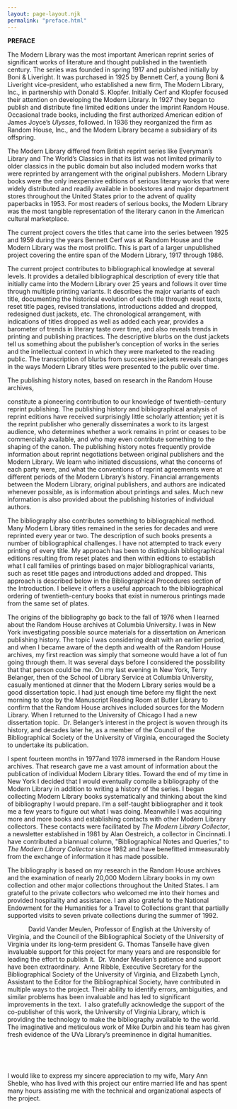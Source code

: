 ```yaml
---
layout: page-layout.njk
permalink: "preface.html"
---
```

**PREFACE**

The Modern Library was the most important American reprint series of
significant works of literature and thought published in the twentieth
century. The series was founded in spring 1917 and published initially
by Boni & Liveright. It was purchased in 1925 by Bennett Cerf, a young
Boni & Liveright vice-president, who established a new firm, The Modern
Library, Inc., in partnership with Donald S. Klopfer. Initially Cerf and
Klopfer focused their attention on developing the Modern Library. In
1927 they began to publish and distribute fine limited editions under
the imprint Random House. Occasional trade books, including the first
authorized American edition of James Joyce’s *Ulysses*, followed. In
1936 they reorganized the firm as Random House, Inc., and the Modern
Library became a subsidiary of its offspring.

The Modern Library differed from British reprint series like Everyman’s
Library and The World’s Classics in that its list was not limited
primarily to older classics in the public domain but also included
modern works that were reprinted by arrangement with the original
publishers. Modern Library books were the only inexpensive editions of
serious literary works that were widely distributed and readily
available in bookstores and major department stores throughout the
United States prior to the advent of quality paperbacks in 1953. For
most readers of serious books, the Modern Library was the most tangible
representation of the literary canon in the American cultural
marketplace.

The current project covers the titles that came into the series between
1925 and 1959 during the years Bennett Cerf was at Random House and the
Modern Library was the most prolific. This is part of a larger
unpublished project covering the entire span of the Modern Library, 1917
through 1986.

The current project contributes to bibliographical knowledge at several
levels. It provides a detailed bibliographical description of every
title that initially came into the Modern Library over 25 years and
follows it over time through multiple printing variants. It describes
the major variants of each title, documenting the historical evolution
of each title through reset texts, reset title pages, revised
translations, introductions added and dropped, redesigned dust jackets,
etc. The chronological arrangement, with indications of titles dropped
as well as added each year, provides a barometer of trends in literary
taste over time, and also reveals trends in printing and publishing
practices. The descriptive blurbs on the dust jackets tell us something
about the publisher’s conception of works in the series and the
intellectual context in which they were marketed to the reading public.
The transcription of blurbs from successive jackets reveals changes in
the ways Modern Library titles were presented to the public over time.

The publishing history notes, based on research in the Random House
archives,

constitute a pioneering contribution to our knowledge of
twentieth-century reprint publishing. The publishing history and
bibliographical analysis of reprint editions have received surprisingly
little scholarly attention; yet it is the reprint publisher who
generally disseminates a work to its largest audience, who determines
whether a work remains in print or ceases to be commercially available,
and who may even contribute something to the shaping of the canon. The
publishing history notes frequently provide information about reprint
negotiations between original publishers and the Modern Library. We
learn who initiated discussions, what the concerns of each party were,
and what the conventions of reprint agreements were at different periods
of the Modern Library’s history. Financial arrangements between the
Modern Library, original publishers, and authors are indicated whenever
possible, as is information about printings and sales. Much new
information is also provided about the publishing histories of
individual authors.

The bibliography also contributes something to bibliographical method.
Many Modern Library titles remained in the series for decades and were
reprinted every year or two. The description of such books presents a
number of bibliographical challenges. I have not attempted to track
every printing of every title. My approach has been to distinguish
bibliographical editions resulting from reset plates and then within
editions to establish what I call families of printings based on major
bibliographical variants, such as reset title pages and introductions
added and dropped. This approach is described below in the
Bibliographical Procedures section of the Introduction. I believe it
offers a useful approach to the bibliographical ordering of
twentieth-century books that exist in numerous printings made from the
same set of plates.

The origins of the bibliography go back to the fall of 1976 when I
learned about the Random House archives at Columbia University. I was in
New York investigating possible source materials for a dissertation on
American publishing history. The topic I was considering dealt with an
earlier period, and when I became aware of the depth and wealth of the
Random House archives, my first reaction was simply that someone would
have a lot of fun going through them. It was several days before I
considered the possibility that that person could be me. On my last
evening in New York, Terry Belanger, then of the School of Library
Service at Columbia University, casually mentioned at dinner that the
Modern Library series would be a good dissertation topic. I had just
enough time before my flight the next morning to stop by the Manuscript
Reading Room at Butler Library to confirm that the Random House archives
included sources for the Modern Library. When I returned to the
University of Chicago I had a new dissertation topic.  Dr. Belanger’s
interest in the project is woven through its history, and decades later
he, as a member of the Council of the Bibliographical Society of the
University of Virginia, encouraged the Society to undertake its
publication.

I spent fourteen months in 1977and 1978 immersed in the Random House
archives. That research gave me a vast amount of information about the
publication of individual Modern Library titles. Toward the end of my
time in New York I decided that I would eventually compile a
bibliography of the Modern Library in addition to writing a history of
the series. I began collecting Modern Library books systematically and
thinking about the kind of bibliography I would prepare. I’m a
self-taught bibliographer and it took me a few years to figure out what
I was doing. Meanwhile I was acquiring more and more books and
establishing contacts with other Modern Library collectors. These
contacts were facilitated by *The Modern Library Collector*, a
newsletter established in 1981 by Alan Oestreich, a collector in
Cincinnati. I have contributed a biannual column, "Bibliographical Notes
and Queries," to *The Modern Library Collector* since 1982 and have
benefitted immeasurably from the exchange of information it has made
possible.

The bibliography is based on my research in the Random House archives
and the examination of nearly 20,000 Modern Library books in my own
collection and other major collections throughout the United States. I
am grateful to the private collectors who welcomed me into their homes
and provided hospitality and assistance. I am also grateful to the
National Endowment for the Humanities for a Travel to Collections grant
that partially supported visits to seven private collections during the
summer of 1992.

            David Vander Meulen, Professor of English at the University
of Virginia, and the Council of the Bibliographical Society of the
University of Virginia under its long-term president G. Thomas Tanselle
have given invaluable support for this project for many years and are
responsible for leading the effort to publish it.  Dr. Vander Meulen’s
patience and support have been extraordinary.  Anne Ribble, Executive
Secretary for the Bibliographical Society of the University of Virginia,
and Elizabeth Lynch, Assistant to the Editor for the Bibliographical
Society, have contributed in multiple ways to the project. Their ability
to identify errors, ambiguities, and similar problems has been
invaluable and has led to significant improvements in the text.  I also
gratefully acknowledge the support of the co-publisher of this work, the
University of Virginia Library, which is providing the technology to
make the bibliography available to the world.  The imaginative and
meticulous work of Mike Durbin and his team has given fresh evidence of
the UVa Library’s preeminence in digital humanities.

 

 

I would like to express my sincere appreciation to my wife, Mary Ann
Sheble, who has lived with this project our entire married life and has
spent many hours assisting me with the technical and organizational
aspects of the project.
